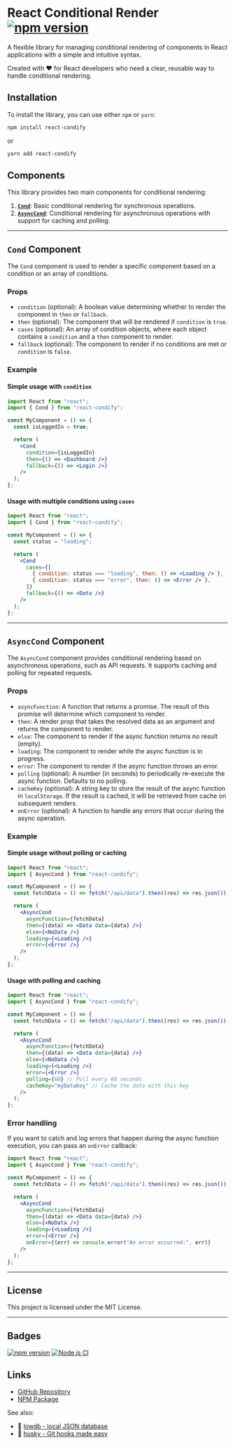 # React Conditional Render [![npm version](https://badge.fury.io/js/react-condify.svg)](https://badge.fury.io/js/react-condify)

A flexible library for managing conditional rendering of components in React applications with a simple and intuitive syntax.

Created with ❤️ for React developers who need a clear, reusable way to handle conditional rendering.

## Installation

To install the library, you can use either `npm` or `yarn`:

```bash
npm install react-condify
```

or

```bash
yarn add react-condify
```

## Components

This library provides two main components for conditional rendering:

1. **[`Cond`](#cond-component)**: Basic conditional rendering for synchronous operations.
2. **[`AsyncCond`](#asynccond-component)**: Conditional rendering for asynchronous operations with support for caching and polling.

---

## `Cond` Component

The `Cond` component is used to render a specific component based on a condition or an array of conditions.

### Props

- `condition` (optional): A boolean value determining whether to render the component in `then` or `fallback`.
- `then` (optional): The component that will be rendered if `condition` is `true`.
- `cases` (optional): An array of condition objects, where each object contains a `condition` and a `then` component to render.
- `fallback` (optional): The component to render if no conditions are met or `condition` is `false`.

### Example

#### Simple usage with `condition`

```jsx
import React from "react";
import { Cond } from "react-condify";

const MyComponent = () => {
  const isLoggedIn = true;

  return (
    <Cond
      condition={isLoggedIn}
      then={() => <Dashboard />}
      fallback={() => <Login />}
    />
  );
};
```

#### Usage with multiple conditions using `cases`

```jsx
import React from "react";
import { Cond } from "react-condify";

const MyComponent = () => {
  const status = "loading";

  return (
    <Cond
      cases={[
        { condition: status === "loading", then: () => <Loading /> },
        { condition: status === "error", then: () => <Error /> },
      ]}
      fallback={() => <Data />}
    />
  );
};
```

---

## `AsyncCond` Component

The `AsyncCond` component provides conditional rendering based on asynchronous operations, such as API requests. It supports caching and polling for repeated requests.

### Props

- `asyncFunction`: A function that returns a promise. The result of this promise will determine which component to render.
- `then`: A render prop that takes the resolved data as an argument and returns the component to render.
- `else`: The component to render if the async function returns no result (empty).
- `loading`: The component to render while the async function is in progress.
- `error`: The component to render if the async function throws an error.
- `polling` (optional): A number (in seconds) to periodically re-execute the async function. Defaults to no polling.
- `cacheKey` (optional): A string key to store the result of the async function in `localStorage`. If the result is cached, it will be retrieved from cache on subsequent renders.
- `onError` (optional): A function to handle any errors that occur during the async operation.

### Example

#### Simple usage without polling or caching

```jsx
import React from "react";
import { AsyncCond } from "react-condify";

const MyComponent = () => {
  const fetchData = () => fetch("/api/data").then((res) => res.json());

  return (
    <AsyncCond
      asyncFunction={fetchData}
      then={(data) => <Data data={data} />}
      else={<NoData />}
      loading={<Loading />}
      error={<Error />}
    />
  );
};
```

#### Usage with polling and caching

```jsx
import React from "react";
import { AsyncCond } from "react-condify";

const MyComponent = () => {
  const fetchData = () => fetch("/api/data").then((res) => res.json());

  return (
    <AsyncCond
      asyncFunction={fetchData}
      then={(data) => <Data data={data} />}
      else={<NoData />}
      loading={<Loading />}
      error={<Error />}
      polling={60} // Poll every 60 seconds
      cacheKey="myDataKey" // Cache the data with this key
    />
  );
};
```

### Error handling

If you want to catch and log errors that happen during the async function execution, you can pass an `onError` callback:

```jsx
import React from "react";
import { AsyncCond } from "react-condify";

const MyComponent = () => {
  const fetchData = () => fetch("/api/data").then((res) => res.json());

  return (
    <AsyncCond
      asyncFunction={fetchData}
      then={(data) => <Data data={data} />}
      else={<NoData />}
      loading={<Loading />}
      error={<Error />}
      onError={(err) => console.error("An error occurred:", err)}
    />
  );
};
```

---

## License

This project is licensed under the MIT License.

---

## Badges

[![npm version](https://badge.fury.io/js/react-condify.svg)](https://badge.fury.io/js/react-condify)
[![Node.js CI](https://github.com/username/react-condify/actions/workflows/node.js.yml/badge.svg)](https://github.com/username/react-condify/actions/workflows/node.js.yml)

## Links

- [GitHub Repository](https://github.com/DenisVolhonsky/react-condify)
- [NPM Package](https://www.npmjs.com/package/react-condify)

See also:

- 🦉 [lowdb - local JSON database](https://github.com/typicode/lowdb)
- 🐶 [husky - Git hooks made easy](https://github.com/typicode/husky)
